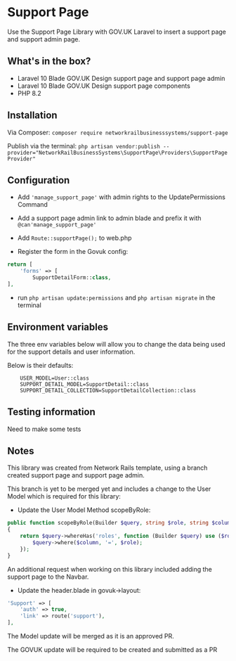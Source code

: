 # Support Page

Use the Support Page Library with GOV.UK Laravel to insert a support page and support admin page.

## What's in the box?

* Laravel 10 Blade GOV.UK Design support page and support page admin
* Laravel 10 Blade GOV.UK Design support page components
* PHP 8.2

## Installation

Via Composer: `composer require networkrailbusinesssystems/support-page`

Publish via the terminal: `php artisan vendor:publish --provider="NetworkRailBusinessSystems\SupportPage\Providers\SupportPageProvider"`

## Configuration

* Add `'manage_support_page'` with admin rights to the UpdatePermissions Command
* Add a support page admin link to admin blade and prefix it with `@can'manage_support_page'`
* Add `Route::supportPage();` to web.php

* Register the form in the Govuk config:
```php
return [
    'forms' => [
        SupportDetailForm::class,
],
```
* run `php artisan update:permissions` and `php artisan migrate` in the terminal

## Environment variables

The three env variables below will allow you to change the data being used for the support details and user information.

Below is their defaults:

```dotenv
    USER_MODEL=User::class
    SUPPORT_DETAIL_MODEL=SupportDetail::class
    SUPPORT_DETAIL_COLLECTION=SupportDetailCollection::class
```

## Testing information

Need to make some tests

## Notes

This library was created from Network Rails template, using a branch created support page and support page admin.

This branch is yet to be merged yet and  includes a change to the User Model which is required for this library:

* Update the User Model Method scopeByRole:
```php
public function scopeByRole(Builder $query, string $role, string $column = 'name'): Builder
{
    return $query->whereHas('roles', function (Builder $query) use ($role, $column) {
        $query->where($column, '=', $role);
    });
}
```
An additional request when working on this library included adding the support page to the Navbar.

* Update the header.blade in govuk->layout:
```php
'Support' => [
    'auth' => true,
    'link' => route('support'),
],
```
The Model update will be merged as it is an approved PR.

The GOVUK update will be required to be created and submitted as a PR
